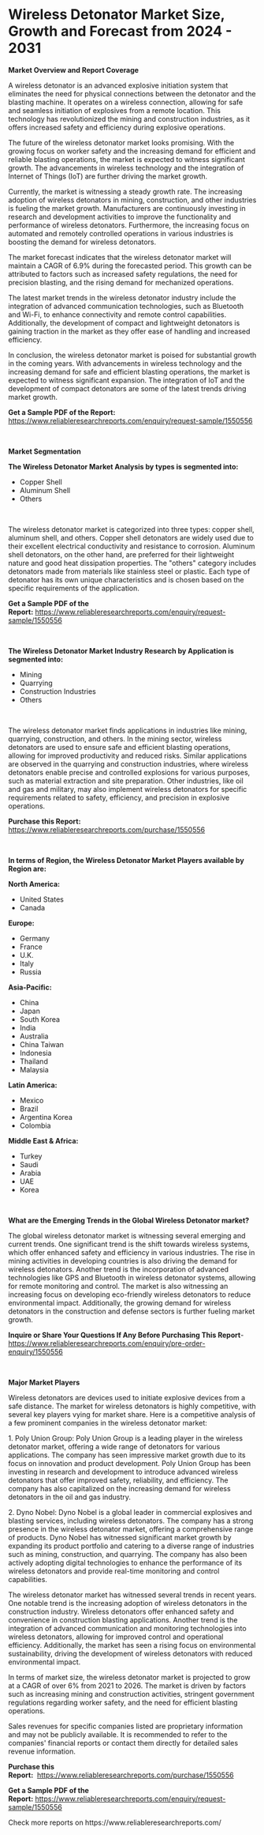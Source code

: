 <p><h1>Wireless Detonator Market Size, Growth and Forecast from 2024 - 2031</h1></p><p><strong>Market Overview and Report Coverage</strong></p>
<p><p>A wireless detonator is an advanced explosive initiation system that eliminates the need for physical connections between the detonator and the blasting machine. It operates on a wireless connection, allowing for safe and seamless initiation of explosives from a remote location. This technology has revolutionized the mining and construction industries, as it offers increased safety and efficiency during explosive operations.</p><p>The future of the wireless detonator market looks promising. With the growing focus on worker safety and the increasing demand for efficient and reliable blasting operations, the market is expected to witness significant growth. The advancements in wireless technology and the integration of Internet of Things (IoT) are further driving the market growth.</p><p>Currently, the market is witnessing a steady growth rate. The increasing adoption of wireless detonators in mining, construction, and other industries is fueling the market growth. Manufacturers are continuously investing in research and development activities to improve the functionality and performance of wireless detonators. Furthermore, the increasing focus on automated and remotely controlled operations in various industries is boosting the demand for wireless detonators.</p><p>The market forecast indicates that the wireless detonator market will maintain a CAGR of 6.9% during the forecasted period. This growth can be attributed to factors such as increased safety regulations, the need for precision blasting, and the rising demand for mechanized operations. </p><p>The latest market trends in the wireless detonator industry include the integration of advanced communication technologies, such as Bluetooth and Wi-Fi, to enhance connectivity and remote control capabilities. Additionally, the development of compact and lightweight detonators is gaining traction in the market as they offer ease of handling and increased efficiency.</p><p>In conclusion, the wireless detonator market is poised for substantial growth in the coming years. With advancements in wireless technology and the increasing demand for safe and efficient blasting operations, the market is expected to witness significant expansion. The integration of IoT and the development of compact detonators are some of the latest trends driving market growth.</p></p>
<p><strong>Get a Sample PDF of the Report:</strong> <a href="https://www.reliableresearchreports.com/enquiry/request-sample/1550556">https://www.reliableresearchreports.com/enquiry/request-sample/1550556</a></p>
<p>&nbsp;</p>
<p><strong>Market Segmentation</strong></p>
<p><strong>The Wireless Detonator Market Analysis by types is segmented into:</strong></p>
<p><ul><li>Copper Shell</li><li>Aluminum Shell</li><li>Others</li></ul></p>
<p>&nbsp;</p>
<p><p>The wireless detonator market is categorized into three types: copper shell, aluminum shell, and others. Copper shell detonators are widely used due to their excellent electrical conductivity and resistance to corrosion. Aluminum shell detonators, on the other hand, are preferred for their lightweight nature and good heat dissipation properties. The "others" category includes detonators made from materials like stainless steel or plastic. Each type of detonator has its own unique characteristics and is chosen based on the specific requirements of the application.</p></p>
<p><strong>Get a Sample PDF of the Report:</strong>&nbsp;<a href="https://www.reliableresearchreports.com/enquiry/request-sample/1550556">https://www.reliableresearchreports.com/enquiry/request-sample/1550556</a></p>
<p>&nbsp;</p>
<p><strong>The Wireless Detonator Market Industry Research by Application is segmented into:</strong></p>
<p><ul><li>Mining</li><li>Quarrying</li><li>Construction Industries</li><li>Others</li></ul></p>
<p>&nbsp;</p>
<p><p>The wireless detonator market finds applications in industries like mining, quarrying, construction, and others. In the mining sector, wireless detonators are used to ensure safe and efficient blasting operations, allowing for improved productivity and reduced risks. Similar applications are observed in the quarrying and construction industries, where wireless detonators enable precise and controlled explosions for various purposes, such as material extraction and site preparation. Other industries, like oil and gas and military, may also implement wireless detonators for specific requirements related to safety, efficiency, and precision in explosive operations.</p></p>
<p><strong>Purchase this Report:</strong>&nbsp; <a href="https://www.reliableresearchreports.com/purchase/1550556">https://www.reliableresearchreports.com/purchase/1550556</a></p>
<p>&nbsp;</p>
<p><strong>In terms of Region, the Wireless Detonator Market Players available by Region are:</strong></p>
<p>
    <p> <strong> North America: </strong>
        <ul>
            <li>United States</li>
            <li>Canada</li>
        </ul>
        </p> 
    <p> <strong> Europe: </strong>
        <ul>
            <li>Germany</li>
            <li>France</li>
            <li>U.K.</li>
            <li>Italy</li>
            <li>Russia</li>
        </ul>
        </p> 
    <p> <strong> Asia-Pacific: </strong>
        <ul>
            <li>China</li>
            <li>Japan</li>
            <li>South Korea</li>
            <li>India</li>
            <li>Australia</li>
            <li>China Taiwan</li>
            <li>Indonesia</li>
            <li>Thailand</li>
            <li>Malaysia</li>
        </ul>
        </p> 
    <p> <strong> Latin America: </strong>
        <ul>
            <li>Mexico</li>
            <li>Brazil</li>
            <li>Argentina Korea</li>
            <li>Colombia</li>
        </ul>
        </p> 
    <p> <strong> Middle East & Africa: </strong>
        <ul>
            <li>Turkey</li>
            <li>Saudi</li>
            <li>Arabia</li>
            <li>UAE</li>
            <li>Korea</li>
        </ul>
    </p>
    </p>
<p>&nbsp;</p>
<p><strong>What are the Emerging Trends in the Global Wireless Detonator market?</strong></p>
<p><p>The global wireless detonator market is witnessing several emerging and current trends. One significant trend is the shift towards wireless systems, which offer enhanced safety and efficiency in various industries. The rise in mining activities in developing countries is also driving the demand for wireless detonators. Another trend is the incorporation of advanced technologies like GPS and Bluetooth in wireless detonator systems, allowing for remote monitoring and control. The market is also witnessing an increasing focus on developing eco-friendly wireless detonators to reduce environmental impact. Additionally, the growing demand for wireless detonators in the construction and defense sectors is further fueling market growth.</p></p>
<p><strong>Inquire or Share Your Questions If Any Before Purchasing This Report</strong>- <a href="https://www.reliableresearchreports.com/enquiry/pre-order-enquiry/1550556">https://www.reliableresearchreports.com/enquiry/pre-order-enquiry/1550556</a></p>
<p>&nbsp;</p>
<p><strong>Major Market Players</strong></p>
<p><p>Wireless detonators are devices used to initiate explosive devices from a safe distance. The market for wireless detonators is highly competitive, with several key players vying for market share. Here is a competitive analysis of a few prominent companies in the wireless detonator market:</p><p>1. Poly Union Group: Poly Union Group is a leading player in the wireless detonator market, offering a wide range of detonators for various applications. The company has seen impressive market growth due to its focus on innovation and product development. Poly Union Group has been investing in research and development to introduce advanced wireless detonators that offer improved safety, reliability, and efficiency. The company has also capitalized on the increasing demand for wireless detonators in the oil and gas industry.</p><p>2. Dyno Nobel: Dyno Nobel is a global leader in commercial explosives and blasting services, including wireless detonators. The company has a strong presence in the wireless detonator market, offering a comprehensive range of products. Dyno Nobel has witnessed significant market growth by expanding its product portfolio and catering to a diverse range of industries such as mining, construction, and quarrying. The company has also been actively adopting digital technologies to enhance the performance of its wireless detonators and provide real-time monitoring and control capabilities.</p><p>The wireless detonator market has witnessed several trends in recent years. One notable trend is the increasing adoption of wireless detonators in the construction industry. Wireless detonators offer enhanced safety and convenience in construction blasting applications. Another trend is the integration of advanced communication and monitoring technologies into wireless detonators, allowing for improved control and operational efficiency. Additionally, the market has seen a rising focus on environmental sustainability, driving the development of wireless detonators with reduced environmental impact.</p><p>In terms of market size, the wireless detonator market is projected to grow at a CAGR of over 6% from 2021 to 2026. The market is driven by factors such as increasing mining and construction activities, stringent government regulations regarding worker safety, and the need for efficient blasting operations.</p><p>Sales revenues for specific companies listed are proprietary information and may not be publicly available. It is recommended to refer to the companies' financial reports or contact them directly for detailed sales revenue information.</p></p>
<p><strong>Purchase this Report:</strong>&nbsp;&nbsp;<a href="https://www.reliableresearchreports.com/purchase/1550556">https://www.reliableresearchreports.com/purchase/1550556</a></p>
<p></p>
<p><strong>Get a Sample PDF of the Report:</strong>&nbsp;<a href="https://www.reliableresearchreports.com/enquiry/request-sample/1550556">https://www.reliableresearchreports.com/enquiry/request-sample/1550556</a></p>
<p>Check more reports on https://www.reliableresearchreports.com/</p>